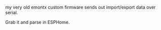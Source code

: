 my very old emontx custom firmware sends out import/export data over serial.

Grab it and parse in ESPHome.

